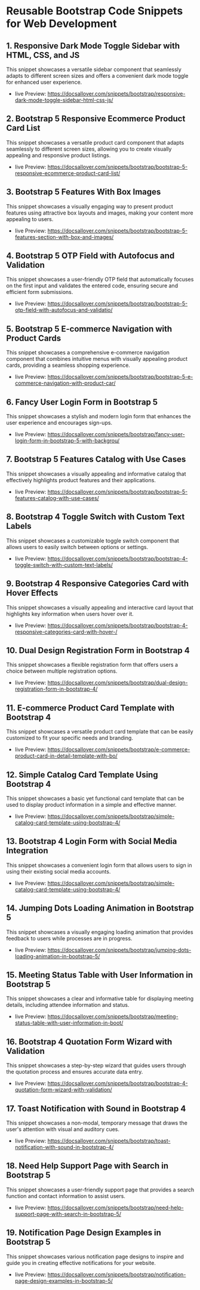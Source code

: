 # Reusable Bootstrap Code Snippets for Web Development

## 1. Responsive Dark Mode Toggle Sidebar with HTML, CSS, and JS
This snippet showcases a versatile sidebar component that seamlessly adapts to different screen sizes and offers a convenient dark mode toggle for enhanced user experience.
  - live Preview: https://docsallover.com/snippets/bootstrap/responsive-dark-mode-toggle-sidebar-html-css-js/

## 2. Bootstrap 5 Responsive Ecommerce Product Card List
This snippet showcases a versatile product card component that adapts seamlessly to different screen sizes, allowing you to create visually appealing and responsive product listings.
  - live Preview: https://docsallover.com/snippets/bootstrap/bootstrap-5-responsive-ecommerce-product-card-list/
    
## 3. Bootstrap 5 Features With Box Images
This snippet showcases a visually engaging way to present product features using attractive box layouts and images, making your content more appealing to users.
  - live Preview: https://docsallover.com/snippets/bootstrap/bootstrap-5-features-section-with-box-and-images/

## 4. Bootstrap 5 OTP Field with Autofocus and Validation
This snippet showcases a user-friendly OTP field that automatically focuses on the first input and validates the entered code, ensuring secure and efficient form submissions.
  - live Preview: https://docsallover.com/snippets/bootstrap/bootstrap-5-otp-field-with-autofocus-and-validatio/

## 5. Bootstrap 5 E-commerce Navigation with Product Cards
This snippet showcases a comprehensive e-commerce navigation component that combines intuitive menus with visually appealing product cards, providing a seamless shopping experience.
  - live Preview: https://docsallover.com/snippets/bootstrap/bootstrap-5-e-commerce-navigation-with-product-car/

## 6. Fancy User Login Form in Bootstrap 5
This snippet showcases a stylish and modern login form that enhances the user experience and encourages sign-ups.
  - live Preview: https://docsallover.com/snippets/bootstrap/fancy-user-login-form-in-bootstrap-5-with-backgrou/

## 7. Bootstrap 5 Features Catalog with Use Cases
This snippet showcases a visually appealing and informative catalog that effectively highlights product features and their applications.
  - live Preview: https://docsallover.com/snippets/bootstrap/bootstrap-5-features-catalog-with-use-cases/

## 8. Bootstrap 4 Toggle Switch with Custom Text Labels
This snippet showcases a customizable toggle switch component that allows users to easily switch between options or settings.
  - live Preview: https://docsallover.com/snippets/bootstrap/bootstrap-4-toggle-switch-with-custom-text-labels/
    
## 9. Bootstrap 4 Responsive Categories Card with Hover Effects
This snippet showcases a visually appealing and interactive card layout that highlights key information when users hover over it.
  - live Preview: https://docsallover.com/snippets/bootstrap/bootstrap-4-responsive-categories-card-with-hover-/

## 10. Dual Design Registration Form in Bootstrap 4
This snippet showcases a flexible registration form that offers users a choice between multiple registration options.
  - live Preview: https://docsallover.com/snippets/bootstrap/dual-design-registration-form-in-bootstrap-4/

## 11. E-commerce Product Card Template with Bootstrap 4
This snippet showcases a versatile product card template that can be easily customized to fit your specific needs and branding.
  - live Preview: https://docsallover.com/snippets/bootstrap/e-commerce-product-card-in-detail-template-with-bo/

## 12. Simple Catalog Card Template Using Bootstrap 4
This snippet showcases a basic yet functional card template that can be used to display product information in a simple and effective manner.
  - live Preview: https://docsallover.com/snippets/bootstrap/simple-catalog-card-template-using-bootstrap-4/

## 13. Bootstrap 4 Login Form with Social Media Integration
This snippet showcases a convenient login form that allows users to sign in using their existing social media accounts.
  - live Preview: https://docsallover.com/snippets/bootstrap/simple-catalog-card-template-using-bootstrap-4/

## 14. Jumping Dots Loading Animation in Bootstrap 5
This snippet showcases a visually engaging loading animation that provides feedback to users while processes are in progress.
  - live Preview: https://docsallover.com/snippets/bootstrap/jumping-dots-loading-animation-in-bootstrap-5/

## 15. Meeting Status Table with User Information in Bootstrap 5
This snippet showcases a clear and informative table for displaying meeting details, including attendee information and status.
  - live Preview: https://docsallover.com/snippets/bootstrap/meeting-status-table-with-user-information-in-boot/

## 16. Bootstrap 4 Quotation Form Wizard with Validation
This snippet showcases a step-by-step wizard that guides users through the quotation process and ensures accurate data entry.
  - live Preview: https://docsallover.com/snippets/bootstrap/bootstrap-4-quotation-form-wizard-with-validation/

## 17. Toast Notification with Sound in Bootstrap 4
This snippet showcases a non-modal, temporary message that draws the user's attention with visual and auditory cues.
  - live Preview: https://docsallover.com/snippets/bootstrap/toast-notification-with-sound-in-bootstrap-4/

## 18. Need Help Support Page with Search in Bootstrap 5
This snippet showcases a user-friendly support page that provides a search function and contact information to assist users.
  - live Preview: https://docsallover.com/snippets/bootstrap/need-help-support-page-with-search-in-bootstrap-5/

## 19. Notification Page Design Examples in Bootstrap 5
This snippet showcases various notification page designs to inspire and guide you in creating effective notifications for your website.
  - live Preview: https://docsallover.com/snippets/bootstrap/notification-page-design-examples-in-bootstrap-5/


